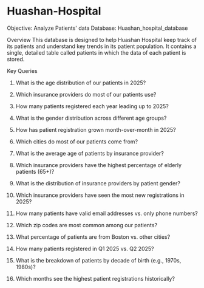 # Huashan-Hospital
Objective: Analyze Patients' data
Database: Huashan_hospital_database

Overview
This database is designed to help Huashan Hospital keep track of its patients and understand key trends in its patient population. It contains a single, detailed table called patients in which the data of each patient is stored.

Key Queries 
1. What is the age distribution of our patients in 2025?  

2. Which insurance providers do most of our patients use?  

3. How many patients registered each year leading up to 2025?  

4. What is the gender distribution across different age groups?  

5. How has patient registration grown month-over-month in 2025?  

6. Which cities do most of our patients come from?  

7. What is the average age of patients by insurance provider?  

8. Which insurance providers have the highest percentage of elderly patients (65+)?  

9. What is the distribution of insurance providers by patient gender?  

10. Which insurance providers have seen the most new registrations in 2025?  
 
11. How many patients have valid email addresses vs. only phone numbers?  

12. Which zip codes are most common among our patients?  

13. What percentage of patients are from Boston vs. other cities?  

14. How many patients registered in Q1 2025 vs. Q2 2025?  

15. What is the breakdown of patients by decade of birth (e.g., 1970s, 1980s)?  

16. Which months see the highest patient registrations historically?
